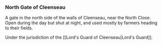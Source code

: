 ### North Gate of Cleenseau

A gate in the north side of the walls of Cleenseau, near the North Close. Open during the day but shut at night, and used mostly by farmers heading to their fields.

Under the jurisdiction of the [[Lord's Guard of Cleenseau|Lord's Guard]]. 